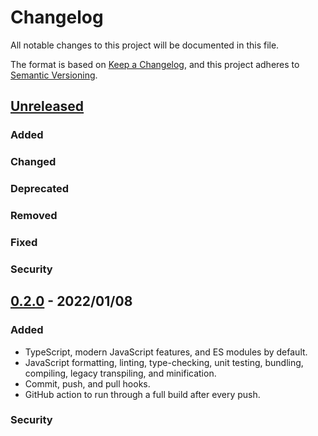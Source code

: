 # Changelog
All notable changes to this project will be documented in this file.

The format is based on [Keep a Changelog](https://keepachangelog.com/en/1.0.0/),
and this project adheres to [Semantic Versioning](https://semver.org/spec/v2.0.0.html).

## [Unreleased](https://github.com/paulshryock/paul-shryock/compare/HEAD..0.2.0)

### Added

### Changed

### Deprecated

### Removed

### Fixed

### Security

## [0.2.0](https://github.com/paulshryock/paul-shryock/releases/tag/0.2.0) - 2022/01/08

### Added
- TypeScript, modern JavaScript features, and ES modules by default.
- JavaScript formatting, linting, type-checking, unit testing, bundling, compiling, legacy transpiling, and minification.
- Commit, push, and pull hooks.
- GitHub action to run through a full build after every push.

### Security